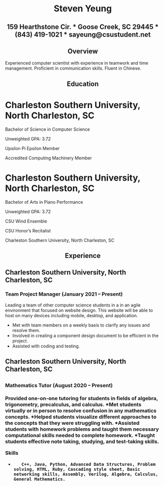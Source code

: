 <h1 align="center">Steven Yeung</h1>
<h2 align="center">159 Hearthstone Cir. * Goose Creek, SC 29445 * (843) 419-1021 * sayeung@csustudent.net</h2>
<h2 align="center">Overview</h2>
Experienced computer scientist with experience in teamwork and time management.  Proficient in communication skills.  Fluent in Chinese.
<h2 align="center">Education</h2>

# Charleston Southern University, North Charleston, SC

Bachelor of Science in Computer Science

Unweighted GPA: 3.72

Upsilon Pi Epsilon Member

Accredited Computing Machinery Member
 
# Charleston Southern University, North Charleston, SC

Bachelor of Arts in Piano Performance

Unweighted GPA: 3.72

CSU Wind Ensemble

CSU Honor’s Recitalist

Charleston Southern University, North Charleston, SC

<h2 align="center">Experience</h2>
<h2>Charleston Southern University, North Charleston, SC</h2>
<h3>Team Project Manager (January 2021 – Present)</h3>
Leading a team of other computer science students in a in an agile environment that focused on website design.  This website will be able to host on many devices including mobile, desktop, and application.

- Met with team members on a weekly basis to clarify any issues and resolve them.
- Involved in creating a component design document to be efficient in the project.
- Assisted with coding and testing.


<h2>Charleston Southern University, North Charleston, SC<h2>
<h3>Mathematics Tutor (August 2020 – Present)<h3>
Provided one-on-one tutoring for students in fields of algebra, trigonometry, precalculus, and calculus. 
*Met students virtually or in person to resolve confusion in any mathematics concepts.
*Helped students visualize different approaches to the concepts that they were struggling with.
*Assisted students with homework problems and taught them necessary computational skills needed to complete homework.
*Taught students effective note taking, studying, and test-taking skills.
 
Skills
-        C++, Java, Python, Advanced Data Structures, Problem solving, HTML, Ruby, Cascading style sheet, Basic networking skills, Assembly, Verilog, Algebra, Calculus, General Mathematics.
